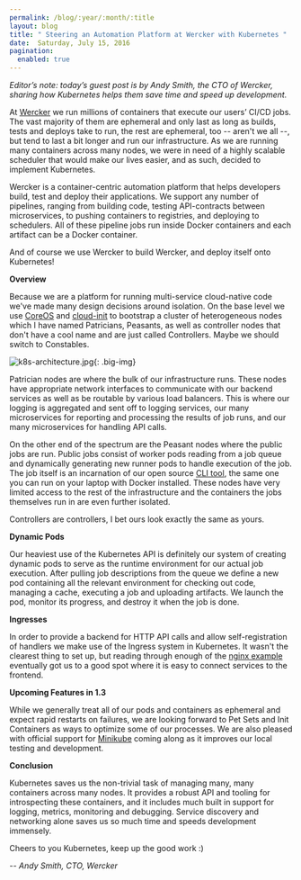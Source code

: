 ```yaml
---
permalink: /blog/:year/:month/:title
layout: blog
title: " Steering an Automation Platform at Wercker with Kubernetes "
date:  Saturday, July 15, 2016
pagination:
  enabled: true
---
```

_Editor’s note: today’s guest post is by Andy Smith, the CTO of Wercker, sharing how Kubernetes helps them save time and speed up development. &nbsp;_  

At [Wercker](http://wercker.com/) we run millions of containers that execute our users’ CI/CD jobs. The vast majority of them are ephemeral and only last as long as builds, tests and deploys take to run, the rest are ephemeral, too -- aren't we all --, but tend to last a bit longer and run our infrastructure. As we are running many containers across many nodes, we were in need of a highly scalable scheduler that would make our lives easier, and as such, decided to implement Kubernetes.  

Wercker is a container-centric automation platform that helps developers build, test and deploy their applications. We support any number of pipelines, ranging from building code, testing API-contracts between microservices, to pushing containers to registries, and deploying to schedulers. All of these pipeline jobs run inside Docker containers and each artifact can be a Docker container.  

And of course we use Wercker to build Wercker, and deploy itself onto Kubernetes!  

**Overview**  

Because we are a platform for running multi-service cloud-native code we've made many design decisions around isolation. On the base level we use [CoreOS](http://coreos.com/) and [cloud-init](https://coreos.com/os/docs/latest/cloud-config.html) to bootstrap a cluster of heterogeneous nodes which I have named Patricians, Peasants, as well as controller nodes that don't have a cool name and are just called Controllers. Maybe we should switch to Constables.  


 ![k8s-architecture.jpg](https://lh5.googleusercontent.com/i_Gtd1J9dekCxy7jJYZDZX0XmAmGD4f8qhrYG60FdVqnM87l-si44BGHjFdEFACZcx2E-rgRZNxuvniYDninlHAl9ZHyF2-jJjKUl-QQH8Au29hwVTbnDc0tP1Rv_Yd8mvt1tfoX){: .big-img}




Patrician nodes are where the bulk of our infrastructure runs. These nodes have appropriate network interfaces to communicate with our backend services as well as be routable by various load balancers. This is where our logging is aggregated and sent off to logging services, our many microservices for reporting and processing the results of job runs, and our many microservices for handling API calls.



On the other end of the spectrum are the Peasant nodes where the public jobs are run. Public jobs consist of worker pods reading from a job queue and dynamically generating new runner pods to handle execution of the job. The job itself is an incarnation of our open source [CLI tool](http://github.com/wercker/wercker), the same one you can run on your laptop with Docker installed. These nodes have very limited access to the rest of the infrastructure and the containers the jobs themselves run in are even further isolated.



Controllers are controllers, I bet ours look exactly the same as yours.



**Dynamic Pods**

Our heaviest use of the Kubernetes API is definitely our system of creating dynamic pods to serve as the runtime environment for our actual job execution. After pulling job descriptions from the queue we define a new pod containing all the relevant environment for checking out code, managing a cache, executing a job and uploading artifacts. We launch the pod, monitor its progress, and destroy it when the job is done.



**Ingresses**

In order to provide a backend for HTTP API calls and allow self-registration of handlers we make use of the Ingress system in Kubernetes. It wasn't the clearest thing to set up, but reading through enough of the [nginx example](https://kubernetes.io/blog/2016/03/Kubernetes-1.2-and-simplifying-advanced-networking-with-Ingress) eventually got us to a good spot where it is easy to connect services to the frontend.



**Upcoming Features in 1.3**



While we generally treat all of our pods and containers as ephemeral and expect rapid restarts on failures, we are looking forward to Pet Sets and Init Containers as ways to optimize some of our processes. We are also pleased with official support for [Minikube](https://github.com/kubernetes/minikube) coming along as it improves our local testing and development.&nbsp;



**Conclusion**



Kubernetes saves us the non-trivial task of managing many, many containers across many nodes. It provides a robust API and tooling for introspecting these containers, and it includes much built in support for logging, metrics, monitoring and debugging. Service discovery and networking alone saves us so much time and speeds development immensely.

Cheers to you Kubernetes, keep up the good work :)



_-- Andy Smith, CTO, Wercker_
